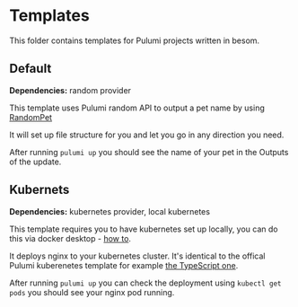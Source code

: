 # Templates

This folder contains templates for Pulumi projects written in besom.

## Default 
**Dependencies:** random provider 

This template uses Pulumi random API to output a pet name by using [RandomPet](https://www.pulumi.com/registry/packages/random/api-docs/randompet/#random-randompet)

It will set up file structure for you and let you go in any direction you need.

After running `pulumi up` you should see the name of your pet in the Outputs of the update.

## Kubernets 
**Dependencies:** kubernetes provider, local kubernetes

This template requires you to have kubernetes set up locally, you can do this via docker desktop - [how to](https://docs.docker.com/desktop/kubernetes/). 

It deploys nginx to your kubernetes cluster. It's identical to the offical Pulumi kuberenetes template for example [the TypeScript one](https://github.com/pulumi/templates/tree/master/kubernetes-typescript).

After running `pulumi up` you can check the deployment using `kubectl get pods` you should see your nginx pod running.